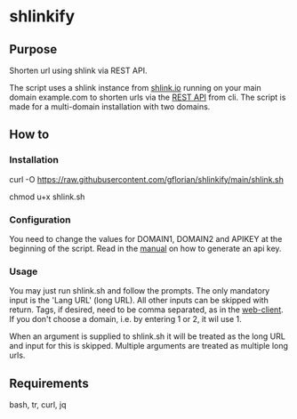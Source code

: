 # shlinkify
## Purpose
Shorten url using shlink via REST API.

The script uses a shlink instance from [shlink.io](https://shlink.io) running on your main domain example.com to shorten urls via the [REST API](https://shlink.io/documentation/api-docs/) from cli. The script is made for a multi-domain installation with two domains.

## How to
### Installation
curl -O https://raw.githubusercontent.com/gflorian/shlinkify/main/shlink.sh

chmod u+x shlink.sh

### Configuration
You need to change the values for DOMAIN1, DOMAIN2 and APIKEY at the beginning of the script. Read in the [manual](https://shlink.io/documentation/api-docs/authentication/) on how to generate an api key.

### Usage
You may just run shlink.sh and follow the prompts. The only mandatory input is the 'Lang URL' (long URL). All other inputs can be skipped with return. Tags, if desired, need to be comma separated, as in the [web-client](https://app.shlink.io/). If you don't choose a domain, i.e. by entering 1 or 2, it wil use 1.

When an argument is supplied to shlink.sh it will be treated as the long URL and input for this is skipped. Multiple arguments are treated as multiple long urls.

## Requirements
bash, tr, curl, jq
